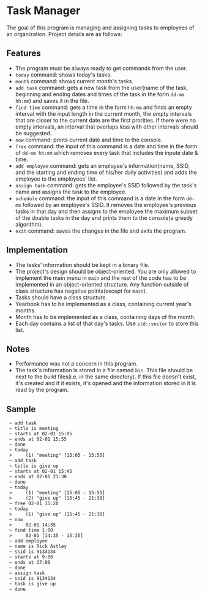 # Task Manager
The goal of this program is managing and assigning tasks to employees of an 
organization. Project details are as follows:
## Features
+ The program must be always ready to get commands from the user.
+ `today` command: shows today's tasks.
+ `month` command: shows current month's tasks.
+ `add task` command: gets a new task from the user(name of the task, beginning 
and ending dates and times of the task in the form `dd-mm hh:mm`) and saves it 
in the file.
+ `find time` command: gets a time in the form `hh:mm` and finds an empty 
interval with the input length in the current month, the empty intervals that 
are closer to the current date are the first prorities. If there were no empty 
intervals, an interval that overlaps less with other intervals should be 
suggested.
+ `now` command: prints current date and time to the console.
+ `free` command: the input of this command is a date and time in the form of 
`dd-mm hh:mm` which removes every task that includes the inpute date & time.
+ `add employee` command: gets an employee's information(name, SSID, and the 
starting and ending time of his/her daily activities) and adds the employee to 
the employees' list.
+ `assign task` command: gets the employee's SSID followed by the task's name 
and assigns the task to the employee.
+ `schedule` command: the input of this command is a date in the form `dd-mm` 
followed by an employee's SSID. It removes the employee's previous tasks in that
 day and then assigns to the employee the maximum subset of the doable tasks in 
the day and prints them to the console(a greedy algorithm).
+ `exit` command: saves the changes in the file and exits the program.
## Implementation
+ The tasks' information should be kept in a binary file.
+ The project's design should be object-oriented. You are only allowed to 
implement the main menu in `main` and the rest of the code has to be implemented
 in an object-oriented structure. Any function outside of class structure has 
negative points(except for `main`).
+ Tasks should have a class structure.
+ Yearbook has to be implemented as a class, containing current year's months.
+ Month has to be implemented as a class, containing days of the month.
+ Each day contains a list of that day's tasks. Use `std::vector` to store this 
list.
## Notes
+ Performance was not a concern in this program.
+ The task's information is stored in a file named `bin`. This file should be 
next to the build files(i.e. in the same directory). If this file doesn't exist,
 it's created and if it exists, it's opened and the information stored in it is 
read by the program.
## Sample
```
 ~ add task
 ~ title is meeting
 ~ starts at 02-01 15:05
 ~ ends at 02-01 15:55
 ~ done
 ~ today
 >     (1) "meeting" [15:05 - 15:55]
 ~ add task
 ~ title is give up
 ~ starts at 02-01 15:45
 ~ ends at 02-01 21:30
 ~ done
 ~ today
 >     (1) "meeting" [15:05 - 15:55]
 >     (2) "give up" [15:45 - 21:30]
 ~ free 02-01 15:20
 ~ today
 >     (1) "give up" [15:45 - 21:30]
 ~ now
 >     02-01 14:35
 ~ find time 1:00
 >     02-01 [14:35 - 15:35]
 ~ add employee
 ~ name is Rick Astley
 ~ ssid is 9134134
 ~ starts at 9:00
 ~ ends at 17:00
 ~ done
 ~ assign task
 ~ ssid is 9134134
 ~ task is give up
 ~ done
```